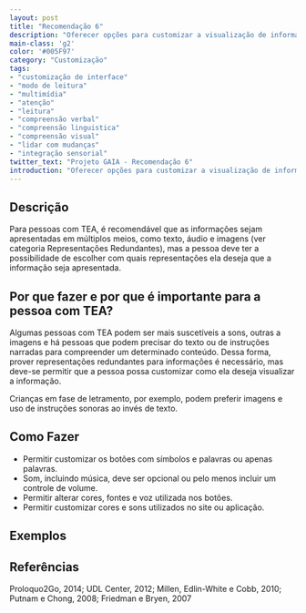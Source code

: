 ```yaml
---
layout: post
title: "Recomendação 6"
description: "Oferecer opções para customizar a visualização de informação com imagens, som e texto de acordo com as preferências individuais da pessoa."
main-class: 'g2'
color: '#005F97'
category: "Customização"
tags:
- "customização de interface"
- "modo de leitura"
- "multimídia"
- "atenção"
- "leitura"
- "compreensão verbal"
- "compreensão linguistica"
- "compreensão visual"
- "lidar com mudanças"
- "integração sensorial"
twitter_text: "Projeto GAIA - Recomendação 6"
introduction: "Oferecer opções para customizar a visualização de informação com imagens, som e texto de acordo com as preferências individuais da pessoa."
---
```


## Descrição

Para pessoas com TEA, é recomendável que as informações sejam apresentadas em múltiplos meios, como texto, áudio e imagens (ver categoria Representações Redundantes), mas a pessoa deve ter a possibilidade de escolher com quais representações ela deseja que a informação seja apresentada.

## Por que fazer e por que é importante para a pessoa com TEA?

Algumas pessoas com TEA podem ser mais suscetíveis a sons, outras a imagens e há pessoas que podem precisar do texto ou de instruções narradas para compreender um determinado conteúdo. Dessa forma, prover representações redundantes para informações é necessário, mas deve-se permitir que a pessoa possa customizar como ela deseja visualizar a informação.

Crianças em fase de letramento, por exemplo, podem preferir imagens e uso de instruções sonoras ao invés de texto.

## Como Fazer

* Permitir customizar os botões com símbolos e palavras ou apenas palavras.
* Som, incluindo música, deve ser opcional ou pelo menos incluir um controle de volume.
* Permitir alterar cores, fontes e voz utilizada nos botões.
* Permitir customizar cores e sons utilizados no site ou aplicação.

## Exemplos

## Referências
Proloquo2Go, 2014; UDL Center, 2012; Millen, Edlin-White e Cobb, 2010; Putnam e Chong, 2008; Friedman e Bryen, 2007
